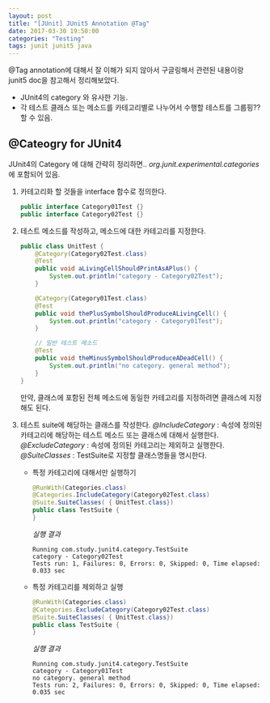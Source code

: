 ```yaml
---
layout: post
title: "[JUnit] JUnit5 Annotation @Tag"
date: 2017-03-30 19:50:00
categories: "Testing"
tags: junit junit5 java
---
```


@Tag annotation에 대해서 잘 이해가 되지 않아서 구글링해서 관련된 내용이랑 junit5 doc을 참고해서 정리해보았다.

* JUnit4의 category 와 유사한 기능.
* 각 테스트 클래스 또는 메소드를 카테고리별로 나누어서 수행할 테스트를 그룹핑?? 할 수 있음.

## @Cateogry for JUnit4
JUnit4의 Category 에 대해 간략히 정리하면..
*org.junit.experimental.categories* 에 포함되어 있음.

1. 카테고리화 할 것들을 interface 함수로 정의한다.
    ```java
    public interface Category01Test {}
    public interface Category02Test {}
    ```

2. 테스트 메소드를 작성하고, 메소드에 대한 카테고리를 지정한다.
    ```java
    public class UnitTest {
        @Category(Category02Test.class)
        @Test
        public void aLivingCellShouldPrintAsAPlus() {
            System.out.println("category - Category02Test");
        }

        @Category(Category01Test.class)
        @Test
        public void thePlusSymbolShouldProduceALivingCell() {
            System.out.println("category - Category01Test");
        }

        // 일반 테스트 메소드
        @Test
        public void theMinusSymbolShouldProduceADeadCell() {
            System.out.println("no category. general method");
        }
    }
    ```
    만약, 클래스에 포함된 전체 메소드에 동일한 카테고리를 지정하려면 클래스에 지정해도 된다.

3. 테스트 suite에 해당하는 클래스를 작성한다.
    *@IncludeCategory* : 속성에 정의된 카테고리에 해당하는 테스트 메소드 또는 클래스에 대해서 실행한다.
    *@ExcludeCategory* : 속성에 정의된 카테고리는 제외하고 실행한다.
    *@SuiteClasses* : TestSuite로 지정할 클래스명들을 명시한다.

    * 특정 카테고리에 대해서만 실행하기 
        ```java
        @RunWith(Categories.class)
        @Categories.IncludeCategory(Category02Test.class)
        @Suite.SuiteClasses( { UnitTest.class})
        public class TestSuite {
        }
        ```
        
        *실행 결과*
        ```
        Running com.study.junit4.category.TestSuite
        category - Category02Test
        Tests run: 1, Failures: 0, Errors: 0, Skipped: 0, Time elapsed: 0.033 sec
        ```

    
    * 특정 카테고리를 제외하고 실행
        ```java
        @RunWith(Categories.class)
        @Categories.ExcludeCategory(Category02Test.class)
        @Suite.SuiteClasses( { UnitTest.class})
        public class TestSuite {
        }
        ```
        
        *실행 결과*
        ```
        Running com.study.junit4.category.TestSuite
        category - Category01Test
        no category. general method
        Tests run: 2, Failures: 0, Errors: 0, Skipped: 0, Time elapsed: 0.035 sec
        ```

